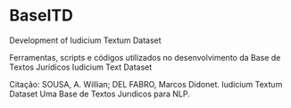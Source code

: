 # BaseITD
Development of Iudicium Textum Dataset


Ferramentas, scripts e códigos utilizados no desenvolvimento da Base de Textos Jurídicos Iudicium Text Dataset

Citação:
SOUSA, A. Willian; DEL FABRO, Marcos Didonet. Iudicium Textum Dataset Uma Base de Textos Jurıdicos para NLP.
